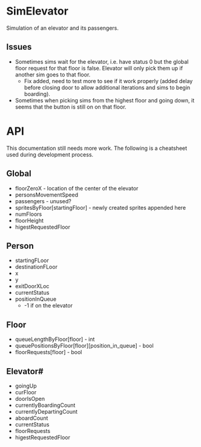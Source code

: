 # SimElevator
Simulation of an elevator and its passengers.

## Issues

- Sometimes sims wait for the elevator, i.e. have status 0 but the global floor request for that floor is false.  Elevator will only pick them up if another sim goes to that floor.
  - Fix added, need to test more to see if it work properly (added delay before closing door to allow additional iterations and sims to begin boarding).
- Sometimes when picking sims from the highest floor and going down, it seems that the button is still on on that floor.

# API

This documentation still needs more work. The following is a cheatsheet used during development process.

## Global

* floorZeroX - location of the center of the elevator
* personsMovementSpeed
* passengers - unused?
* spritesByFloor[startingFloor] - newly created sprites appended here
* numFloors
* floorHeight
* higestRequestedFloor

## Person

* startingFLoor
* destinationFLoor
* x
* y
* exitDoorXLoc
* currentStatus
* positionInQueue
  * -1 if on the elevator

## Floor

* queueLengthByFloor[floor] - int
* queuePositionsByFloor[floor][position_in_queue] - bool
* floorRequests[floor] - bool

## Elevator#

* goingUp
* curFloor
* doorIsOpen
* currentlyBoardingCount
* currentlyDepartingCount
* aboardCount
* currentStatus
* floorRequests
* higestRequestedFloor